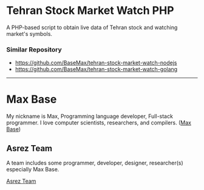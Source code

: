 # Tehran Stock Market Watch PHP

A PHP-based script to obtain live data of Tehran stock and watching market's symbols.

### Similar Repository

- https://github.com/BaseMax/tehran-stock-market-watch-nodejs
- https://github.com/BaseMax/tehran-stock-market-watch-golang

---------

# Max Base

My nickname is Max, Programming language developer, Full-stack programmer. I love computer scientists, researchers, and compilers. ([Max Base](https://maxbase.org/))

## Asrez Team

A team includes some programmer, developer, designer, researcher(s) especially Max Base.

[Asrez Team](https://www.asrez.com/)
